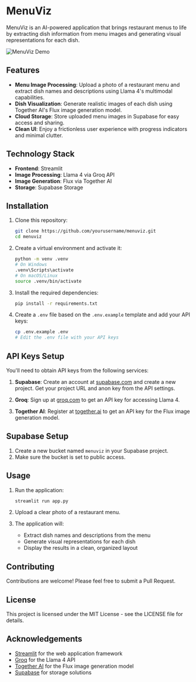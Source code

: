 # MenuViz

MenuViz is an AI-powered application that brings restaurant menus to life by extracting dish information from menu images and generating visual representations for each dish.

![MenuViz Demo](https://via.placeholder.com/800x400?text=MenuViz+Demo)

## Features

- **Menu Image Processing**: Upload a photo of a restaurant menu and extract dish names and descriptions using Llama 4's multimodal capabilities.
- **Dish Visualization**: Generate realistic images of each dish using Together AI's Flux image generation model.
- **Cloud Storage**: Store uploaded menu images in Supabase for easy access and sharing.
- **Clean UI**: Enjoy a frictionless user experience with progress indicators and minimal clutter.

## Technology Stack

- **Frontend**: Streamlit
- **Image Processing**: Llama 4 via Groq API
- **Image Generation**: Flux via Together AI
- **Storage**: Supabase Storage

## Installation

1. Clone this repository:
   ```bash
   git clone https://github.com/yourusername/menuviz.git
   cd menuviz
   ```

2. Create a virtual environment and activate it:
   ```bash
   python -m venv .venv
   # On Windows
   .venv\Scripts\activate
   # On macOS/Linux
   source .venv/bin/activate
   ```

3. Install the required dependencies:
   ```bash
   pip install -r requirements.txt
   ```

4. Create a `.env` file based on the `.env.example` template and add your API keys:
   ```bash
   cp .env.example .env
   # Edit the .env file with your API keys
   ```

## API Keys Setup

You'll need to obtain API keys from the following services:

1. **Supabase**: Create an account at [supabase.com](https://supabase.com) and create a new project. Get your project URL and anon key from the API settings.

2. **Groq**: Sign up at [groq.com](https://console.groq.com) to get an API key for accessing Llama 4.

3. **Together AI**: Register at [together.ai](https://together.ai) to get an API key for the Flux image generation model.

## Supabase Setup

1. Create a new bucket named `menuviz` in your Supabase project.
2. Make sure the bucket is set to public access.

## Usage

1. Run the application:
   ```bash
   streamlit run app.py
   ```

2. Upload a clear photo of a restaurant menu.

3. The application will:
   - Extract dish names and descriptions from the menu
   - Generate visual representations for each dish
   - Display the results in a clean, organized layout

## Contributing

Contributions are welcome! Please feel free to submit a Pull Request.

## License

This project is licensed under the MIT License - see the LICENSE file for details.

## Acknowledgements

- [Streamlit](https://streamlit.io/) for the web application framework
- [Groq](https://groq.com/) for the Llama 4 API
- [Together AI](https://together.ai/) for the Flux image generation model
- [Supabase](https://supabase.com/) for storage solutions
